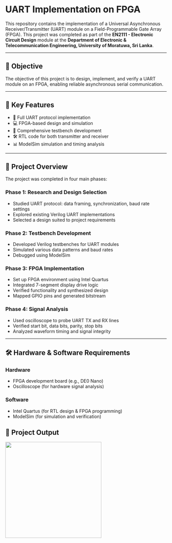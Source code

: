 # UART Implementation on FPGA

This repository contains the implementation of a Universal Asynchronous Receiver/Transmitter (UART) module on a Field-Programmable Gate Array (FPGA). This project was completed as part of the **EN2111 - Electronic Circuit Design** module at the **Department of Electronic & Telecommunication Engineering, University of Moratuwa, Sri Lanka**.

---

## 🎯 Objective

The objective of this project is to design, implement, and verify a UART module on an FPGA, enabling reliable asynchronous serial communication.

---

## 🔑 Key Features

- 📡 Full UART protocol implementation
- 💻 FPGA-based design and simulation
- 🔬 Comprehensive testbench development
- 🛠️ RTL code for both transmitter and receiver
- 📊 ModelSim simulation and timing analysis

---

## 📁 Project Overview

The project was completed in four main phases:

### Phase 1: Research and Design Selection
- Studied UART protocol: data framing, synchronization, baud rate settings
- Explored existing Verilog UART implementations
- Selected a design suited to project requirements

### Phase 2: Testbench Development
- Developed Verilog testbenches for UART modules
- Simulated various data patterns and baud rates
- Debugged using ModelSim

### Phase 3: FPGA Implementation
- Set up FPGA environment using Intel Quartus
- Integrated 7-segment display drive logic
- Verified functionality and synthesized design
- Mapped GPIO pins and generated bitstream

### Phase 4: Signal Analysis
- Used oscilloscope to probe UART TX and RX lines
- Verified start bit, data bits, parity, stop bits
- Analyzed waveform timing and signal integrity

---

## 🛠️ Hardware & Software Requirements

### Hardware
- FPGA development board (e.g., DE0 Nano)
- Oscilloscope (for hardware signal analysis)

### Software
- Intel Quartus (for RTL design & FPGA programming)
- ModelSim (for simulation and verification)

## 📁 Project Output
<img src="assets/ouput" width="300">


